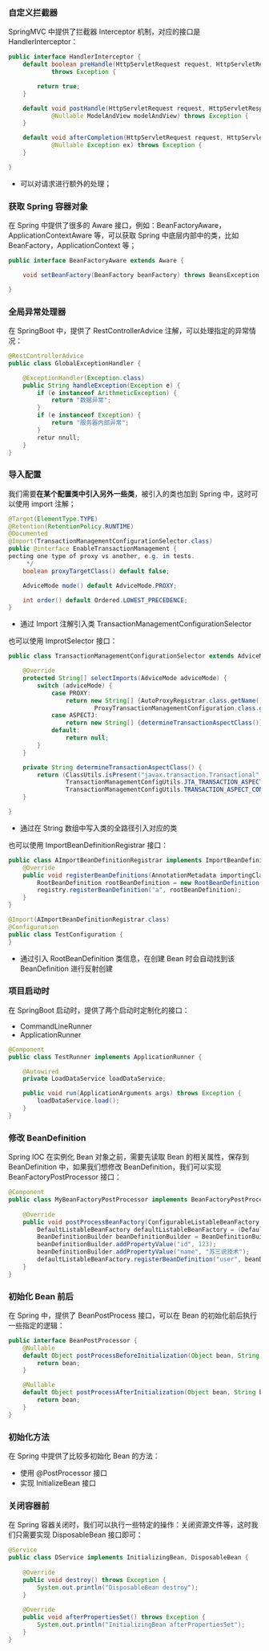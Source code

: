 ### 自定义拦截器
SpringMVC 中提供了拦截器 Interceptor 机制，对应的接口是 HandlerInterceptor：
```java
public interface HandlerInterceptor {
	default boolean preHandle(HttpServletRequest request, HttpServletResponse response, Object handler)
			throws Exception {

		return true;
	}

	default void postHandle(HttpServletRequest request, HttpServletResponse response, Object handler,
			@Nullable ModelAndView modelAndView) throws Exception {
	}

	default void afterCompletion(HttpServletRequest request, HttpServletResponse response, Object handler,
			@Nullable Exception ex) throws Exception {
	}

}
```

- 可以对请求进行额外的处理；

### 获取 Spring 容器对象
在 Spring 中提供了很多的 Aware 接口，例如：BeanFactoryAware，ApplicationContextAware 等，可以获取 Spring 中底层内部中的类，比如 BeanFactory，ApplicationContext 等；
```java
public interface BeanFactoryAware extends Aware {

	void setBeanFactory(BeanFactory beanFactory) throws BeansException;

}

```

### 全局异常处理器
在 SpringBoot 中，提供了 RestControllerAdvice 注解，可以处理指定的异常情况：
```java
@RestControllerAdvice
public class GlobalExceptionHandler {

    @ExceptionHandler(Exception.class)
    public String handleException(Exception e) {
        if (e instanceof ArithmeticException) {
            return "数据异常";
        }
        if (e instanceof Exception) {
            return "服务器内部异常";
        }
        retur nnull;
    }
}
```

### 导入配置
我们需要**在某个配置类中引入另外一些类**，被引入的类也加到 Spring 中，这时可以使用 import 注解；
```java
@Target(ElementType.TYPE)
@Retention(RetentionPolicy.RUNTIME)
@Documented
@Import(TransactionManagementConfigurationSelector.class)
public @interface EnableTransactionManagement {
pecting one type of proxy vs another, e.g. in tests.
	 */
	boolean proxyTargetClass() default false;

	AdviceMode mode() default AdviceMode.PROXY;

	int order() default Ordered.LOWEST_PRECEDENCE;
}

```

- 通过 Import 注解引入类 TransactionManagementConfigurationSelector

也可以使用 ImprotSelector 接口：
```java
public class TransactionManagementConfigurationSelector extends AdviceModeImportSelector<EnableTransactionManagement> {

	@Override
	protected String[] selectImports(AdviceMode adviceMode) {
		switch (adviceMode) {
			case PROXY:
				return new String[] {AutoProxyRegistrar.class.getName(),
						ProxyTransactionManagementConfiguration.class.getName()};
			case ASPECTJ:
				return new String[] {determineTransactionAspectClass()};
			default:
				return null;
		}
	}

	private String determineTransactionAspectClass() {
		return (ClassUtils.isPresent("javax.transaction.Transactional", getClass().getClassLoader()) ?
				TransactionManagementConfigUtils.JTA_TRANSACTION_ASPECT_CONFIGURATION_CLASS_NAME :
				TransactionManagementConfigUtils.TRANSACTION_ASPECT_CONFIGURATION_CLASS_NAME);
	}

}
```

- 通过在 String 数组中写入类的全路径引入对应的类

也可以使用 ImportBeanDefinitionRegistrar 接口：
```java
public class AImportBeanDefinitionRegistrar implements ImportBeanDefinitionRegistrar {
    @Override
    public void registerBeanDefinitions(AnnotationMetadata importingClassMetadata, BeanDefinitionRegistry registry) {
        RootBeanDefinition rootBeanDefinition = new RootBeanDefinition(A.class);
        registry.registerBeanDefinition("a", rootBeanDefinition);
    }
}

@Import(AImportBeanDefinitionRegistrar.class)
@Configuration
public class TestConfiguration {
}

```

- 通过引入 RootBeanDefinition 类信息，在创建 Bean 时会自动找到该 BeanDefinition 进行反射创建

### 项目启动时
在 SpringBoot 启动时，提供了两个启动时定制化的接口：

- CommandLineRunner
- ApplicationRunner
```java
@Component
public class TestRunner implements ApplicationRunner {

    @Autowired
    private LoadDataService loadDataService;

    public void run(ApplicationArguments args) throws Exception {
        loadDataService.load();
    }
}
```

### 修改 BeanDefinition
Spring IOC 在实例化 Bean 对象之前，需要先读取 Bean 的相关属性，保存到 BeanDefinition 中，如果我们想修改 BeanDefinition，我们可以实现 BeanFactoryPostProcessor 接口：
```java
@Component
public class MyBeanFactoryPostProcessor implements BeanFactoryPostProcessor {
    
    @Override
    public void postProcessBeanFactory(ConfigurableListableBeanFactory configurableListableBeanFactory) throws BeansException {
        DefaultListableBeanFactory defaultListableBeanFactory = (DefaultListableBeanFactory) configurableListableBeanFactory;
        BeanDefinitionBuilder beanDefinitionBuilder = BeanDefinitionBuilder.genericBeanDefinition(User.class);
        beanDefinitionBuilder.addPropertyValue("id", 123);
        beanDefinitionBuilder.addPropertyValue("name", "苏三说技术");
        defaultListableBeanFactory.registerBeanDefinition("user", beanDefinitionBuilder.getBeanDefinition());
    }
}
```

### 初始化 Bean 前后
在 Spring 中，提供了 BeanPostProcess 接口，可以在 Bean 的初始化前后执行一些指定的逻辑：
```java
public interface BeanPostProcessor {
	@Nullable
	default Object postProcessBeforeInitialization(Object bean, String beanName) throws BeansException {
		return bean;
	}

	@Nullable
	default Object postProcessAfterInitialization(Object bean, String beanName) throws BeansException {
		return bean;
	}
}
```

### 初始化方法
在 Spring 中提供了比较多初始化 Bean 的方法：

- 使用 @PostProcessor 接口
- 实现 InitializeBean 接口

### 关闭容器前
在 Spring 容器关闭时，我们可以执行一些特定的操作：关闭资源文件等，这时我们只需要实现 DisposableBean 接口即可：
```java
@Service
public class DService implements InitializingBean, DisposableBean {
 
    @Override
    public void destroy() throws Exception {
        System.out.println("DisposableBean destroy");
    }
 
    @Override
    public void afterPropertiesSet() throws Exception {
        System.out.println("InitializingBean afterPropertiesSet");
    }
}
```
